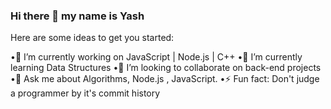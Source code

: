 ### Hi there 👋 my name is Yash



Here are some ideas to get you started:

•🔭 I’m currently working on JavaScript | Node.js | C++ 
•🌱 I’m currently learning Data Structures
•👯 I’m looking to collaborate on back-end projects
•💬 Ask me about Algorithms, Node.js , JavaScript.
•⚡ Fun fact: Don't judge a programmer by it's commit history


